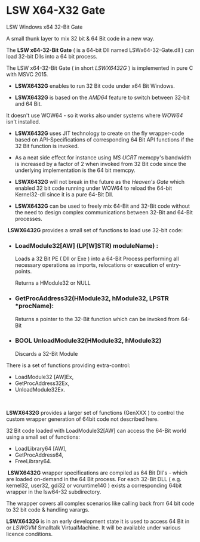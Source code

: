 # LSW X64-X32 Gate

LSW Windows x64 32-Bit Gate

A small thunk layer to mix 32 bit & 64 Bit code in a new way.

The **LSW x64-32-Bit Gate** ( is a 64-bit Dll named LSWx64-32-Gate.dll )
can load 32-bit Dlls into a 64 bit process.

The LSW x64-32-Bit Gate ( in short *LSWX6432G* ) is implemented in pure
C with MSVC 2015.

- **LSWX6432G** enables to run 32 Bit code under x64 Bit Windows.

- **LSWX6432G** is based on the _AMD64_ feature to switch between 32-bit
and 64 Bit.

It doesn't use WOW64 - so it works also under systems where _WOW64_
isn't installed.

- **LSWX6432G** uses JIT technology to create on the fly wrapper-code
based on API-Specifications of corresponding 64 Bit API functions if the
32 Bit function is invoked.

- As a neat side effect for instance using _MS UCRT_ memcpy's bandwidth
is increased by a factor of 2 when invoked from 32 Bit code since the
underlying implementation is the 64 bit memcpy.

- **LSWX6432G** will not break in the future as the _Heaven's Gate_ which
enabled 32 bit code running under WOW64 to reload the 64-bit
Kernel32-dll since it is a pure 64-Bit Dll.

- **LSWX6432G** can be used to freely mix 64-Bit and 32-Bit code without
the need to design complex communications between 32-Bit and 64-Bit
processes.

 **LSWX6432G** provides a small set of functions to load use 32-bit
code:

- ### LoadModule32[AW] (LP[W]STR) moduleName) :

  Loads a 32 Bit PE ( Dll or Exe ) into a 64-Bit Process
performing all necessary operations as imports, relocations or execution
of entry-points.

  Returns a HModule32 or NULL

- ### GetProcAddress32(HModule32, hModule32, LPSTR *procName):
  Returns a pointer to the 32-Bit function which can be invoked
from 64-Bit

- ### BOOL UnloadModule32(HModule32, hModule32)

  Discards a 32-Bit Module

There is a set of functions providing extra-control:

  - LoadModule32 [AW]Ex, 
  - GetProcAddress32Ex, 
  - UnloadModule32Ex.

 

**LSWX6432G** provides a larger set of functions (GenXXX ) to control
the custom wrapper generation of 64bit code not described here.

32 Bit code loaded with LoadModule32[AW] can access the 64-Bit world
using a small set of functions:

- LoadLibrary64 [AW], 
- GetProcAddress64, 
- FreeLibrary64.

 **LSWX6432G** wrapper specifications are compiled as 64 Bit Dll's -
which are loaded on-demand in the 64 Bit process. For each 32-Bit DLL (
e.g. kernel32, user32, gdi32 or vcruntime140 ) exists a corresponding
64bit wrapper in the lsw64-32 subdirectory.

The wrapper covers all complex scenarios like calling back from 64 bit
code to 32 bit code & handling varargs.

**LSWX6432G** is in an early development state it is used to access 64
Bit in or *LSWGVM* Smalltalk VirtualMachine. It will be available under
various licence conditions.
